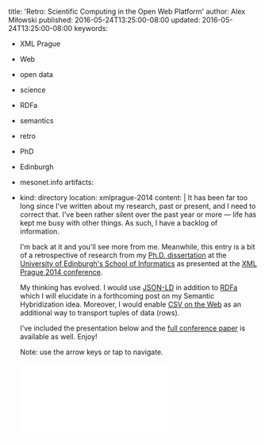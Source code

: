 title: 'Retro: Scientific Computing in the Open Web Platform'
author: Alex Miłowski
published: 2016-05-24T13:25:00-08:00
updated: 2016-05-24T13:25:00-08:00
keywords:
- XML Prague
- Web
- open data
- science
- RDFa
- semantics
- retro
- PhD
- Edinburgh
- mesonet.info
artifacts:
- kind: directory
  location: xmlprague-2014
content: |
   It has been far too long since I've written about my research, past or present, and I need to correct that.  I've been rather silent over the past year or more — life has kept me busy with other things.  As such, I have a backlog of information.

   I'm back at it and you'll see more from me.  Meanwhile, this entry is a bit of a retrospective of research from my [Ph.D. dissertation](https://www.era.lib.ed.ac.uk/handle/1842/9957) at the [University of Edinburgh's School of Informatics](http://www.ed.ac.uk/informatics/) as presented at the [XML Prague 2014 conference](http://www.xmlprague.cz/archive/).

   My thinking has evolved.  I would use [JSON-LD](http://www.w3.org/TR/json-ld/) in addition to [RDFa](http://www.w3.org/TR/rdfa-lite/) which I will elucidate in a forthcoming post on my Semantic Hybridization idea.  Moreover, I would  enable [CSV on the Web](http://www.w3.org/TR/tabular-data-primer/) as an additional way to transport tuples of data (rows).

   I've included the presentation below and the [full conference paper](http://archive.xmlprague.cz/2014/files/xmlprague-2014-proceedings.pdf) is available as well.  Enjoy!

   Note: use the arrow keys or tap to navigate.

   <div class='embed'><iframe src='xmlprague-2014/index.xhtml' frameborder="0" scrolling="no"></iframe></div>
